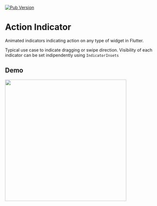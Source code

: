
[![Pub Version](https://img.shields.io/pub/v/action_indicators?color=blue)](https://pub.dev/packages/action_indicators)

# Action Indicator
Animated indicators indicating action on any type of widget in Flutter. 

Typical use case to indicate dragging or swipe direction. 
Visibility of each indicator can be set indipendently using `IndicatorInsets`

## Demo
<img src="https://github.com/jovermars/action-indicators/raw/main/images/preview.gif" height=400> 
